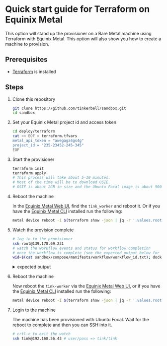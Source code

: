 # Quick start guide for Terraform on Equinix Metal

This option will stand up the provisioner on a Bare Metal machine using Terraform with Equinix Metal.
This option will also show you how to create a machine to provision.

## Prerequisites

- [Terraform](https://www.vagrantup.com/downloads) is installed

## Steps

1. Clone this repository

   ```bash
   git clone https://github.com/tinkerbell/sandbox.git
   cd sandbox
   ```

2. Set your Equinix Metal project id and access token

   ```bash
   cd deploy/terraform
   cat << EOF > terraform.tfvars
   metal_api_token = "awegaga4gs4g"
   project_id = "235-23452-245-345"
   EOF
   ```

3. Start the provisioner

   ```bash
   terraform init
   terraform apply
   # This process will take about 5-10 minutes.
   # Most of the time will be to download OSIE.
   # OSIE is about 2GB in size and the Ubuntu Focal image is about 500MB
   ```

4. Reboot the machine

   In the [Equinix Metal Web UI](https://console.equinix.com), find the `tink_worker` and reboot it.
   Or if you have the [Equinix Metal CLI](https://github.com/equinix/metal-cli) installed run the following:

   ```bash
   metal device reboot -i $(terraform show -json | jq -r '.values.root_module.resources[1].values.id')
   ```

5. Watch the provision complete

   ```bash
   # log in to the provisioner
   ssh root@139.178.69.231
   # watch the workflow events and status for workflow completion
   # once the workflow is complete (see the expected output below for completion), move on to the next step
   wid=$(cat sandbox/compose/manifests/workflow/workflow_id.txt); docker exec -it compose_tink-cli_1 watch -n1 "tink workflow events ${wid}; tink workflow state ${wid}"
   ```

   <details>
   <summary>expected output</summary>

   ```bash
   +--------------------------------------+-----------------+---------------------+----------------+---------------------------------+---------------+
   | WORKER ID                            | TASK NAME       | ACTION NAME         | EXECUTION TIME | MESSAGE                         | ACTION STATUS |
   +--------------------------------------+-----------------+---------------------+----------------+---------------------------------+---------------+
   | 0eba0bf8-3772-4b4a-ab9f-6ebe93b90a94 | os-installation | stream-ubuntu-image |              0 | Started execution               | STATE_RUNNING |
   | 0eba0bf8-3772-4b4a-ab9f-6ebe93b90a94 | os-installation | stream-ubuntu-image |             15 | finished execution successfully | STATE_SUCCESS |
   | 0eba0bf8-3772-4b4a-ab9f-6ebe93b90a94 | os-installation | install-openssl     |              0 | Started execution               | STATE_RUNNING |
   | 0eba0bf8-3772-4b4a-ab9f-6ebe93b90a94 | os-installation | install-openssl     |              1 | finished execution successfully | STATE_SUCCESS |
   | 0eba0bf8-3772-4b4a-ab9f-6ebe93b90a94 | os-installation | create-user         |              0 | Started execution               | STATE_RUNNING |
   | 0eba0bf8-3772-4b4a-ab9f-6ebe93b90a94 | os-installation | create-user         |              0 | finished execution successfully | STATE_SUCCESS |
   | 0eba0bf8-3772-4b4a-ab9f-6ebe93b90a94 | os-installation | enable-ssh          |              0 | Started execution               | STATE_RUNNING |
   | 0eba0bf8-3772-4b4a-ab9f-6ebe93b90a94 | os-installation | enable-ssh          |              0 | finished execution successfully | STATE_SUCCESS |
   | 0eba0bf8-3772-4b4a-ab9f-6ebe93b90a94 | os-installation | disable-apparmor    |              0 | Started execution               | STATE_RUNNING |
   | 0eba0bf8-3772-4b4a-ab9f-6ebe93b90a94 | os-installation | disable-apparmor    |              0 | finished execution successfully | STATE_SUCCESS |
   | 0eba0bf8-3772-4b4a-ab9f-6ebe93b90a94 | os-installation | write-netplan       |              0 | Started execution               | STATE_RUNNING |
   | 0eba0bf8-3772-4b4a-ab9f-6ebe93b90a94 | os-installation | write-netplan       |              0 | finished execution successfully | STATE_SUCCESS |
   +--------------------------------------+-----------------+---------------------+----------------+---------------------------------+---------------+
   +----------------------+--------------------------------------+
   | FIELD NAME           | VALUES                               |
   +----------------------+--------------------------------------+
   | Workflow ID          | 3107919b-e59d-11eb-bf99-0242ac120005 |
   | Workflow Progress    | 100%                                 |
   | Current Task         | os-installation                      |
   | Current Action       | write-netplan                        |
   | Current Worker       | 0eba0bf8-3772-4b4a-ab9f-6ebe93b90a94 |
   | Current Action State | STATE_SUCCESS                        |
   +----------------------+--------------------------------------+
   ```

   </details>

6. Reboot the machine

   Now reboot the `tink-worker` via the [Equinix Metal Web UI](https://console.equinix.com), or if you have the [Equinix Metal CLI](https://github.com/equinix/metal-cli) installed run the following:

   ```bash
   metal device reboot -i $(terraform show -json | jq -r '.values.root_module.resources[1].values.id')
   ```

7. Login to the machine

   The machine has been provisioned with Ubuntu Focal.
   Wait for the reboot to complete and then you can SSH into it.

   ```bash
   # crtl-c to exit the watch
   ssh tink@192.168.56.43 # user/pass => tink/tink
   ```
